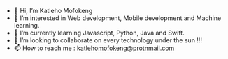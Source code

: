 - 👋 Hi, I’m Katleho Mofokeng
- 👀 I’m interested in Web development, Mobile development and Machine learning.
- 🌱 I’m currently learning Javascript, Python, Java and Swift. 
- 💞️ I’m looking to collaborate on every technology under the sun !!!
- 📫 How to reach me : katlehomofokeng@protnmail.com

<!---
mofokengkatleho/mofokengkatleho is a ✨ special ✨ repository because its `README.md` (this file) appears on your GitHub profile.
You can click the Preview link to take a look at your changes.
--->
